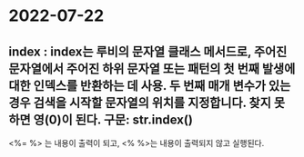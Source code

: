 2022-07-22
==========
index : index는 루비의 문자열 클래스 메서드로, 주어진 문자열에서 주어진 하위 문자열 또는 패턴의 첫 번째 발생에 대한 인덱스를 반환하는 데 사용. 두 번째 매개 변수가 있는 경우 검색을 시작할 문자열의 위치를 지정합니다. 찾지 못하면 영(0)이 된다. 구문: str.index()
----------
<%=  %> 는 내용이 출력이 되고, <% %>는 내용이 출력되지 않고 실행된다.
